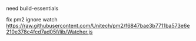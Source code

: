 need build-essentials


fix pm2 ignore watch 
https://raw.githubusercontent.com/Unitech/pm2/f6847bae3b7711ba573e6e210e378c4fcd7ad05f/lib/Watcher.js